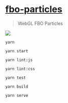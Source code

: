 # [fbo-particles](http://54.93.165.244/experiments/fbo-particles) #

>  WebGL FBO Particles

![](./public/preview.gif)

`yarn`

`yarn start`

`yarn lint:js`

`yarn lint:css`

`yarn test`

`yarn build`

`yarn serve`
